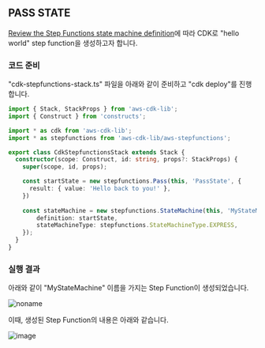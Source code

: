 ## PASS STATE

[Review the Step Functions state machine definition](https://catalog.workshops.aws/stepfunctions/en-US/module-9/step-4#use-aws-cdk-to-create-an-api-gateway-rest-api-with-synchronous-express-state-machine-backend-integration)에 따라 CDK로 "hello world" step function을 생성하고자 합니다. 

### 코드 준비 

"cdk-stepfunctions-stack.ts" 파일을 아래와 같이 준비하고 "cdk deploy"를 진행합니다. 

```typescript
import { Stack, StackProps } from 'aws-cdk-lib';
import { Construct } from 'constructs';

import * as cdk from 'aws-cdk-lib';
import * as stepfunctions from 'aws-cdk-lib/aws-stepfunctions';

export class CdkStepfunctionsStack extends Stack {
  constructor(scope: Construct, id: string, props?: StackProps) {
    super(scope, id, props);

    const startState = new stepfunctions.Pass(this, 'PassState', {
      result: { value: 'Hello back to you!' },
    })
    
    const stateMachine = new stepfunctions.StateMachine(this, 'MyStateMachine', {
        definition: startState,
        stateMachineType: stepfunctions.StateMachineType.EXPRESS,
    });
  }
}
```

### 실행 결과 

아래와 같이 "MyStateMachine" 이름을 가지는 Step Function이 생성되었습니다. 

![noname](https://user-images.githubusercontent.com/52392004/174426329-f448940c-e065-4019-8d4b-db1da292507f.png)


이때, 생성된 Step Function의 내용은 아래와 같습니다. 

![image](https://user-images.githubusercontent.com/52392004/174426363-6a5ccf4b-2978-442c-b778-4a0855b0a0b6.png)


